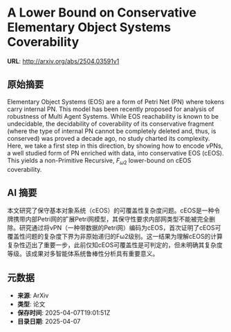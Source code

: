 # A Lower Bound on Conservative Elementary Object Systems Coverability

**URL**: http://arxiv.org/abs/2504.03591v1

## 原始摘要

Elementary Object Systems (EOS) are a form of Petri Net (PN) where tokens
carry internal PN. This model has been recently proposed for analysis of
robustness of Multi Agent Systems. While EOS reachability is known to be
undecidable, the decidability of coverability of its conservative fragment
(where the type of internal PN cannot be completely deleted and, thus, is
conserved) was proved a decade ago, no study charted its complexity. Here, we
take a first step in this direction, by showing how to encode $\nu$PNs, a well
studied form of PN enriched with data, into conservative EOS (cEOS). This
yields a non-Primitive Recursive, $F_{\omega2}$ lower-bound on cEOS
coverability.


## AI 摘要

本文研究了保守基本对象系统（cEOS）的可覆盖性复杂度问题。cEOS是一种令牌携带内部Petri网的扩展Petri网模型，其保守性要求内部网类型不能被完全删除。研究通过将νPN（一种带数据的Petri网）编码为cEOS，首次证明了cEOS可覆盖性问题的复杂度下界为非原始递归的Fω2级别。这一结果为理解cEOS的计算复杂性迈出了重要一步，此前仅知cEOS可覆盖性是可判定的，但未明确其复杂度等级。该成果对多智能体系统鲁棒性分析具有重要意义。

## 元数据

- **来源**: ArXiv
- **类型**: 论文
- **保存时间**: 2025-04-07T19:01:51Z
- **目录日期**: 2025-04-07
